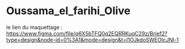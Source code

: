 # Oussama_el_farihi_Olive

le lien du maquettage : https://www.figma.com/file/q6X5bTFQ0q2EQRRKuqC29z/Brief2?type=design&node-id=0%3A1&mode=design&t=l1OJkdoSWEOIcJNl-1
